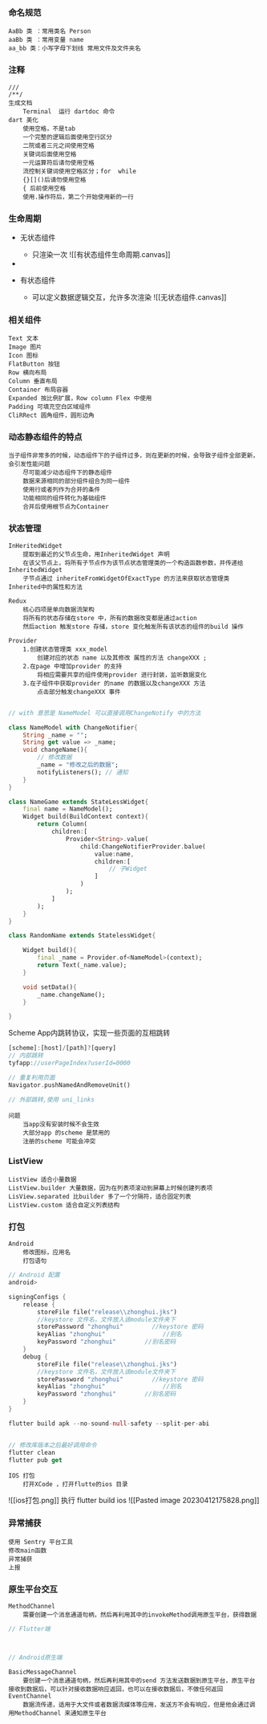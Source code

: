 
### 命名规范
	AaBb 类 ：常用类名 Person
	aaBb 类 ：常用变量 name
	aa_bb 类：小写字母下划线 常用文件及文件夹名

### 注释
	///
	/**/
	生成文档
		Terminal  运行 dartdoc 命令
	dart 美化
		使用空格，不是tab
		一个完整的逻辑后面使用空行区分
		二院或者三元之间使用空格
		关键词后面使用空格
		一元运算符后请勿使用空格
		流控制关键词使用空格区分；for  while
		{}[]()后请勿使用空格
		{ 后前使用空格
		使用.操作符后，第二个开始使用新的一行

### 生命周期
* 无状态组件
	* 只渲染一次
![[有状态组件生命周期.canvas]]


* 
* 有状态组件
	* 可以定义数据逻辑交互，允许多次渲染
![[无状态组件.canvas]]

### 相关组件
	Text 文本
	Image 图片
	Icon 图标
	FlatButton 按钮
	Row 横向布局
	Column 垂直布局
	Container 布局容器
	Expanded 按比例扩展，Row column Flex 中使用
	Padding 可填充空白区域组件
	CliRRect 圆角组件，圆形边角

### 动态静态组件的特点
	当子组件非常多的时候，动态组件下的子组件过多，则在更新的时候，会导致子组件全部更新，会引发性能问题
		尽可能减少动态组件下的静态组件
		数据来源相同的部分组件组合为同一组件
		使用行或者列作为合并的条件
		功能相同的组件转化为基础组件
		合并后使用根节点为Container

### 状态管理
	InHeritedWidget
		提取到最近的父节点生命，用InheritedWidget 声明
		在该父节点上，将所有子节点作为该节点状态管理类的一个构造函数参数，并传递给InheritedWidget
		子节点通过 inheriteFromWidgetOfExactType 的方法来获取状态管理类 Inherited中的属性和方法

	Redux
		核心四项是单向数据流架构
		将所有的状态存储在store 中，所有的数据改变都是通过action
		然后action 触发store 存储，store 变化触发所有该状态的组件的build 操作

	Provider 
		1.创建状态管理类 xxx_model
			创建对应的状态 name 以及其修改 属性的方法 changeXXX ;
		2.在page 中增加provider 的支持
			将相应需要共享的组件使用provider 进行封装，监听数据变化
		3.在子组件中获取provider 的name 的数据以及changeXXX 方法
			点击部分触发changeXXX 事件
```dart

// with 意思是 NameModel 可以直接调用ChangeNotify 中的方法

class NameModel with ChangeNotifier{
	String _name = "";
	String get value => _name;
	void changeName(){
		// 修改数据
		_name = "修改之后的数据";
		notifyListeners(); // 通知
	}
}

class NameGame extends StateLessWidget{
	final name = NameModel();
	Widget build(BuildContext context){
		return Column(
			children:[
				Provider<String>.value(
					child:ChangeNotifierProvider.balue(
						value:name,
						children:[
							// 子Widget
						]
					)
				);
			]
		);
	}
}

class RandomName extends StatelessWidget{

	Widget build(){
		final _name = Provider.of<NameModel>(context);
		return Text(_name.value);
	}

	void setData(){
		_name.changeName();
	}

}

```

Scheme 
	App内跳转协议，实现一些页面的互相跳转
```dart
[scheme]:[host]/[path]?[query]
// 内部跳转
tyfapp://userPageIndex?userId=0000

// 重复利用页面
Navigator.pushNamedAndRemoveUnit()

// 外部跳转,使用 uni_links

```
	问题
		当app没有安装时候不会生效
		大部分app 的scheme 是禁用的
		注册的scheme 可能会冲突


### ListView
	ListView 适合小量数据
	ListView.builder 大量数据，因为在列表项滚动到屏幕上时候创建列表项
	LisView.separated 比builder 多了一个分隔符，适合固定列表
	ListView.custom 适合自定义列表结构

### 打包
	Android
		修改图标，应用名
		打包语句
```dart
// Android 配置
android>

signingConfigs {  
    release {  
        storeFile file("release\\zhonghui.jks")  
        //keystore 文件名，文件放入该module文件夹下  
        storePassword "zhonghui"        //keystore 密码  
        keyAlias "zhonghui"                //别名  
        keyPassword "zhonghui"        //别名密码  
    }  
    debug {  
        storeFile file("release\\zhonghui.jks")  
        //keystore 文件名，文件放入该module文件夹下  
        storePassword "zhonghui"        //keystore 密码  
        keyAlias "zhonghui"                //别名  
        keyPassword "zhonghui"        //别名密码  
    }  
}

flutter build apk --no-sound-null-safety --split-per-abi


// 修改库版本之后最好调用命令
flutter clean
flutter pub get 
```
	IOS 打包
		打开XCode ，打开flutte的ios 目录
![[ios打包.png]]
		执行 flutter build ios
![[Pasted image 20230412175828.png]]


### 异常捕获
	使用 Sentry 平台工具
	修改main函数
	异常捕获
	上报


### 原生平台交互
	MethodChannel
		需要创建一个消息通道句柄，然后再利用其中的invokeMethod调用原生平台，获得数据
``` dart
// Flutter端



// Android原生端

```
	BasicMessageChannel
		要创建一个消息通道句柄，然后再利用其中的send 方法发送数据到原生平台，原生平台接收到数据后，可以针对接收数据响应返回，也可以在接收数据后，不做任何返回
	EventChannel
		数据流传递，适用于大文件或者数据流媒体等应用，发送方不会有响应，但是他会通过调用MethodChannel 来通知原生平台
